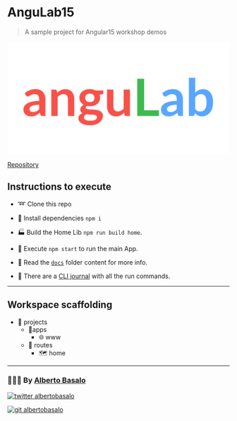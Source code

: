 # AnguLab15

> A sample project for Angular15 workshop demos

![anguLab](docs/angulab.png)

[Repository](https://github.com/AlbertoBasalo/angulab15/)

## Instructions to execute

- ➿ Clone this repo

- 🚚 Install dependencies `npm i`

- 🏭 Build the Home Lib `npm run build home`.

- 🚀 Execute `npm start` to run the main App.

- 📕 Read the [`docs`](./docs/) folder content for more info.

- 🍳 There are a [CLI journal](./docs/CLI.md) with all the run commands.

---

## Workspace scaffolding

- 📂 projects
  - 📂apps
    - 🌐 www
  - 📂 routes
    - 🗺️ home

---

<footer>
  <h3>🧑🏼‍💻 By <a href="https://albertobasalo.dev" target="blank">Alberto Basalo</a> </h3>
  <p>
    <a href="https://twitter.com/albertobasalo" target="blank">
      <img src="https://img.shields.io/twitter/follow/albertobasalo?logo=twitter&style=for-the-badge" alt="twitter albertobasalo" />
    </a>
  </p>
  <p>
    <a href="https://github.com/albertobasalo" target="blank">
      <img 
        src="https://img.shields.io/github/followers/albertobasalo?logo=github&label=profile albertobasalo&style=for-the-badge" alt="git albertobasalo" />
    </a>
  </p>
</footer>
